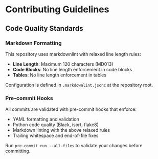 # Contributing Guidelines

## Code Quality Standards

### Markdown Formatting

This repository uses markdownlint with relaxed line length rules:

- **Line Length**: Maximum 120 characters (MD013)
- **Code Blocks**: No line length enforcement in code blocks
- **Tables**: No line length enforcement in tables

Configuration is defined in `.markdownlint.jsonc` at the repository root.

### Pre-commit Hooks

All commits are validated with pre-commit hooks that enforce:

- YAML formatting and validation
- Python code quality (Black, isort, flake8)
- Markdown linting with the above relaxed rules
- Trailing whitespace and end-of-file fixes

Run `pre-commit run --all-files` to validate your changes before committing.
